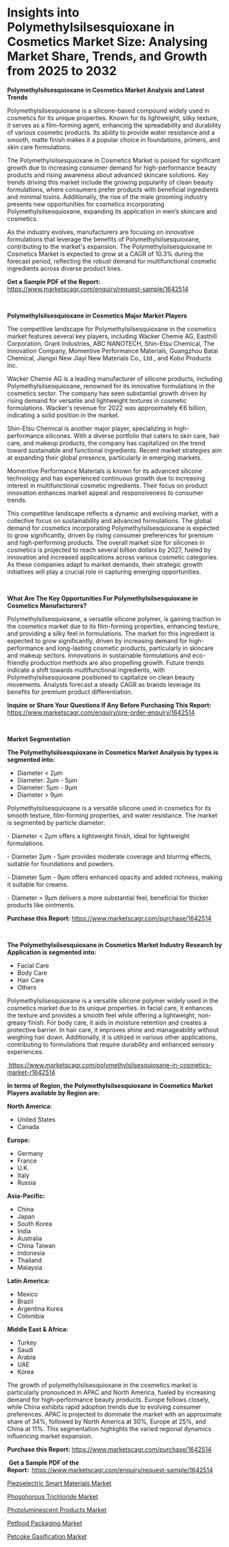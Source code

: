 <p><h1>Insights into Polymethylsilsesquioxane in Cosmetics Market Size: Analysing Market Share, Trends, and Growth from 2025 to 2032</h1></p><p><strong>Polymethylsilsesquioxane in Cosmetics Market Analysis and Latest Trends</strong></p>
<p><p>Polymethylsilsesquioxane is a silicone-based compound widely used in cosmetics for its unique properties. Known for its lightweight, silky texture, it serves as a film-forming agent, enhancing the spreadability and durability of various cosmetic products. Its ability to provide water resistance and a smooth, matte finish makes it a popular choice in foundations, primers, and skin care formulations.</p><p>The Polymethylsilsesquioxane in Cosmetics Market is poised for significant growth due to increasing consumer demand for high-performance beauty products and rising awareness about advanced skincare solutions. Key trends driving this market include the growing popularity of clean beauty formulations, where consumers prefer products with beneficial ingredients and minimal toxins. Additionally, the rise of the male grooming industry presents new opportunities for cosmetics incorporating Polymethylsilsesquioxane, expanding its application in men’s skincare and cosmetics.</p><p>As the industry evolves, manufacturers are focusing on innovative formulations that leverage the benefits of Polymethylsilsesquioxane, contributing to the market's expansion. The Polymethylsilsesquioxane in Cosmetics Market is expected to grow at a CAGR of 10.3% during the forecast period, reflecting the robust demand for multifunctional cosmetic ingredients across diverse product lines.</p></p>
<p><strong>Get a Sample PDF of the Report:&nbsp;</strong> <a href="https://www.marketscagr.com/enquiry/request-sample/1642514?utm_campaign=1999&utm_medium=2&utm_source=Github&utm_content=ia&utm_term=30012025&utm_id=polymethylsilsesquioxane-in-cosmetics">https://www.marketscagr.com/enquiry/request-sample/1642514</a></p>
<p>&nbsp;</p>
<p><strong>Polymethylsilsesquioxane in Cosmetics Major Market Players</strong></p>
<p><p>The competitive landscape for Polymethylsilsesquioxane in the cosmetics market features several key players, including Wacker Chemie AG, Easthill Corporation, Grant Industries, ABC NANOTECH, Shin-Etsu Chemical, The Innovation Company, Momentive Performance Materials, Guangzhou Batai Chemical, Jiangxi New Jiayi New Materials Co., Ltd., and Kobo Products Inc.</p><p>Wacker Chemie AG is a leading manufacturer of silicone products, including Polymethylsilsesquioxane, renowned for its innovative formulations in the cosmetics sector. The company has seen substantial growth driven by rising demand for versatile and lightweight textures in cosmetic formulations. Wacker's revenue for 2022 was approximately €6 billion, indicating a solid position in the market.</p><p>Shin-Etsu Chemical is another major player, specializing in high-performance silicones. With a diverse portfolio that caters to skin care, hair care, and makeup products, the company has capitalized on the trend toward sustainable and functional ingredients. Recent market strategies aim at expanding their global presence, particularly in emerging markets.</p><p>Momentive Performance Materials is known for its advanced silicone technology and has experienced continuous growth due to increasing interest in multifunctional cosmetic ingredients. Their focus on product innovation enhances market appeal and responsiveness to consumer trends.</p><p>This competitive landscape reflects a dynamic and evolving market, with a collective focus on sustainability and advanced formulations. The global demand for cosmetics incorporating Polymethylsilsesquioxane is expected to grow significantly, driven by rising consumer preferences for premium and high-performing products. The overall market size for silicones in cosmetics is projected to reach several billion dollars by 2027, fueled by innovation and increased applications across various cosmetic categories. As these companies adapt to market demands, their strategic growth initiatives will play a crucial role in capturing emerging opportunities.</p></p>
<p>&nbsp;</p>
<p><strong>What Are The Key Opportunities For Polymethylsilsesquioxane in Cosmetics Manufacturers?</strong></p>
<p><p>Polymethylsilsesquioxane, a versatile silicone polymer, is gaining traction in the cosmetics market due to its film-forming properties, enhancing texture, and providing a silky feel in formulations. The market for this ingredient is expected to grow significantly, driven by increasing demand for high-performance and long-lasting cosmetic products, particularly in skincare and makeup sectors. Innovations in sustainable formulations and eco-friendly production methods are also propelling growth. Future trends indicate a shift towards multifunctional ingredients, with Polymethylsilsesquioxane positioned to capitalize on clean beauty movements. Analysts forecast a steady CAGR as brands leverage its benefits for premium product differentiation.</p></p>
<p><strong>Inquire or Share Your Questions If Any Before Purchasing This Report:</strong> <a href="https://www.marketscagr.com/enquiry/pre-order-enquiry/1642514?utm_campaign=1999&utm_medium=2&utm_source=Github&utm_content=ia&utm_term=30012025&utm_id=polymethylsilsesquioxane-in-cosmetics">https://www.marketscagr.com/enquiry/pre-order-enquiry/1642514</a></p>
<p>&nbsp;</p>
<p><strong>Market Segmentation</strong></p>
<p><strong>The Polymethylsilsesquioxane in Cosmetics Market Analysis by types is segmented into:</strong></p>
<p><ul><li>Diameter < 2μm</li><li>Diameter: 2μm - 5μm</li><li>Diameter: 5μm - 9μm</li><li>Diameter > 9μm</li></ul></p>
<p><p>Polymethylsilsesquioxane is a versatile silicone used in cosmetics for its smooth texture, film-forming properties, and water resistance. The market is segmented by particle diameter: </p><p>- Diameter < 2μm offers a lightweight finish, ideal for lightweight formulations.</p><p>- Diameter 2μm - 5μm provides moderate coverage and blurring effects, suitable for foundations and powders. </p><p>- Diameter 5μm - 9μm offers enhanced opacity and added richness, making it suitable for creams. </p><p>- Diameter > 9μm delivers a more substantial feel, beneficial for thicker products like ointments.</p></p>
<p><strong>Purchase this Report:&nbsp;</strong><a href="https://www.marketscagr.com/purchase/1642514?utm_campaign=1999&utm_medium=2&utm_source=Github&utm_content=ia&utm_term=30012025&utm_id=polymethylsilsesquioxane-in-cosmetics">https://www.marketscagr.com/purchase/1642514</a></p>
<p>&nbsp;</p>
<p><strong>The Polymethylsilsesquioxane in Cosmetics Market Industry Research by Application is segmented into:</strong></p>
<p><ul><li>Facial Care</li><li>Body Care</li><li>Hair Care</li><li>Others</li></ul></p>
<p><p>Polymethylsilsesquioxane is a versatile silicone polymer widely used in the cosmetics market due to its unique properties. In facial care, it enhances the texture and provides a smooth feel while offering a lightweight, non-greasy finish. For body care, it aids in moisture retention and creates a protective barrier. In hair care, it improves shine and manageability without weighing hair down. Additionally, it is utilized in various other applications, contributing to formulations that require durability and enhanced sensory experiences.</p></p>
<p><a href="https://www.marketscagr.com/polymethylsilsesquioxane-in-cosmetics-market-r1642514?utm_campaign=1999&utm_medium=2&utm_source=Github&utm_content=ia&utm_term=30012025&utm_id=polymethylsilsesquioxane-in-cosmetics">&nbsp;https://www.marketscagr.com/polymethylsilsesquioxane-in-cosmetics-market-r1642514</a></p>
<p><strong>In terms of Region, the Polymethylsilsesquioxane in Cosmetics Market Players available by Region are:</strong></p>
<p>
    <p> <strong> North America: </strong>
        <ul>
            <li>United States</li>
            <li>Canada</li>
        </ul>
        </p> 
    <p> <strong> Europe: </strong>
        <ul>
            <li>Germany</li>
            <li>France</li>
            <li>U.K.</li>
            <li>Italy</li>
            <li>Russia</li>
        </ul>
        </p> 
    <p> <strong> Asia-Pacific: </strong>
        <ul>
            <li>China</li>
            <li>Japan</li>
            <li>South Korea</li>
            <li>India</li>
            <li>Australia</li>
            <li>China Taiwan</li>
            <li>Indonesia</li>
            <li>Thailand</li>
            <li>Malaysia</li>
        </ul>
        </p> 
    <p> <strong> Latin America: </strong>
        <ul>
            <li>Mexico</li>
            <li>Brazil</li>
            <li>Argentina Korea</li>
            <li>Colombia</li>
        </ul>
        </p> 
    <p> <strong> Middle East & Africa: </strong>
        <ul>
            <li>Turkey</li>
            <li>Saudi</li>
            <li>Arabia</li>
            <li>UAE</li>
            <li>Korea</li>
        </ul>
    </p>
    </p>
<p><p>The growth of polymethylsilsesquioxane in the cosmetics market is particularly pronounced in APAC and North America, fueled by increasing demand for high-performance beauty products. Europe follows closely, while China exhibits rapid adoption trends due to evolving consumer preferences. APAC is projected to dominate the market with an approximate share of 34%, followed by North America at 30%, Europe at 25%, and China at 11%. This segmentation highlights the varied regional dynamics influencing market expansion.</p></p>
<p><strong>Purchase this Report: </strong><a href="https://www.marketscagr.com/purchase/1642514?utm_campaign=1999&utm_medium=2&utm_source=Github&utm_content=ia&utm_term=30012025&utm_id=polymethylsilsesquioxane-in-cosmetics">https://www.marketscagr.com/purchase/1642514</a></p>
<p>&nbsp;<strong>Get a Sample PDF of the Report:&nbsp;&nbsp;</strong><a href="https://www.marketscagr.com/enquiry/request-sample/1642514?utm_campaign=1999&utm_medium=2&utm_source=Github&utm_content=ia&utm_term=30012025&utm_id=polymethylsilsesquioxane-in-cosmetics">https://www.marketscagr.com/enquiry/request-sample/1642514</a></p>
<p><strong></strong></p>
<p><p><a href="https://github.com/xanaanenkaly/Market-Research-Report-List-1/blob/main/piezoelectric-smart-materials-market.md?utm_campaign=1999&utm_medium=2&utm_source=Github&utm_content=ia&utm_term=30012025&utm_id=polymethylsilsesquioxane-in-cosmetics">Piezoelectric Smart Materials Market</a></p><p><a href="https://github.com/arvelm4nthig/Market-Research-Report-List-1/blob/main/phosphorous-trichloride-market.md?utm_campaign=1999&utm_medium=2&utm_source=Github&utm_content=ia&utm_term=30012025&utm_id=polymethylsilsesquioxane-in-cosmetics">Phosphorous Trichloride Market</a></p><p><a href="https://github.com/jaquelynhasenaue8/Market-Research-Report-List-1/blob/main/photoluminescent-products-market.md?utm_campaign=1999&utm_medium=2&utm_source=Github&utm_content=ia&utm_term=30012025&utm_id=polymethylsilsesquioxane-in-cosmetics">Photoluminescent Products Market</a></p><p><a href="https://github.com/AlisaRowe24/Market-Research-Report-List-1/blob/main/petfood-packaging-market.md?utm_campaign=1999&utm_medium=2&utm_source=Github&utm_content=ia&utm_term=30012025&utm_id=polymethylsilsesquioxane-in-cosmetics">Petfood Packaging Market</a></p><p><a href="https://github.com/HobertDavis43/Market-Research-Report-List-1/blob/main/petcoke-gasification-market.md?utm_campaign=1999&utm_medium=2&utm_source=Github&utm_content=ia&utm_term=30012025&utm_id=polymethylsilsesquioxane-in-cosmetics">Petcoke Gasification Market</a></p></p>